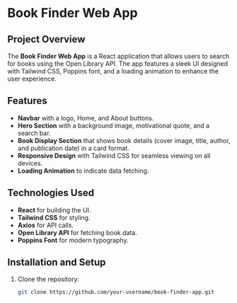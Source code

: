 # Book Finder Web App

## Project Overview
The **Book Finder Web App** is a React application that allows users to search for books using the Open Library API. The app features a sleek UI designed with Tailwind CSS, Poppins font, and a loading animation to enhance the user experience.

## Features
- **Navbar** with a logo, Home, and About buttons.
- **Hero Section** with a background image, motivational quote, and a search bar.
- **Book Display Section** that shows book details (cover image, title, author, and publication date) in a card format.
- **Responsive Design** with Tailwind CSS for seamless viewing on all devices.
- **Loading Animation** to indicate data fetching.

## Technologies Used
- **React** for building the UI.
- **Tailwind CSS** for styling.
- **Axios** for API calls.
- **Open Library API** for fetching book data.
- **Poppins Font** for modern typography.

## Installation and Setup
1. Clone the repository:
   ```bash
   git clone https://github.com/your-username/book-finder-app.git
